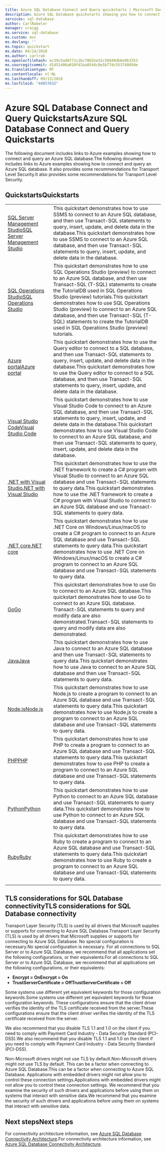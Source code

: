```yaml
---
title: Azure SQL Database Connect and Query quickstarts | Microsoft Docs
description: Azure SQL Database quickstarts showing you how to connect to and query an Azure SQL database.
services: sql-database
author: CarlRabeler
manager: craigg
ms.service: sql-database
ms.custom: mvc
ms.devlang: ''
ms.topic: quickstart
ms.date: 04/24/2018
ms.author: carlrab
ms.openlocfilehash: ec39c5ad0771c2bc78655e52c58949db6e9b3353
ms.sourcegitcommit: d1451406a010fd3aa854dc8e5b77dc5537d8050e
ms.translationtype: MT
ms.contentlocale: nl-NL
ms.lasthandoff: 09/13/2018
ms.locfileid: "44857632"
---
```

# <a name="azure-sql-database-connect-and-query-quickstarts"></a><span data-ttu-id="8ef8f-103">Azure SQL Database Connect and Query Quickstarts</span><span class="sxs-lookup"><span data-stu-id="8ef8f-103">Azure SQL Database Connect and Query Quickstarts</span></span>

<span data-ttu-id="8ef8f-104">The following document includes links to Azure examples showing how to connect and query an Azure SQL database.</span><span class="sxs-lookup"><span data-stu-id="8ef8f-104">The following document includes links to Azure examples showing how to connect and query an Azure SQL database.</span></span> <span data-ttu-id="8ef8f-105">It also provides some recommendations for Transport Level Security.</span><span class="sxs-lookup"><span data-stu-id="8ef8f-105">It also provides some recommendations for Transport Level Security.</span></span>

## <a name="quickstarts"></a><span data-ttu-id="8ef8f-106">Quickstarts</span><span class="sxs-lookup"><span data-stu-id="8ef8f-106">Quickstarts</span></span>

| |  |
|---|---|
|[<span data-ttu-id="8ef8f-107">SQL Server Management Studio</span><span class="sxs-lookup"><span data-stu-id="8ef8f-107">SQL Server Management Studio</span></span>](sql-database-connect-query-ssms.md)|<span data-ttu-id="8ef8f-108">This quickstart demonstrates how to use SSMS to connect to an Azure SQL database, and then use Transact-SQL statements to query, insert, update, and delete data in the database.</span><span class="sxs-lookup"><span data-stu-id="8ef8f-108">This quickstart demonstrates how to use SSMS to connect to an Azure SQL database, and then use Transact-SQL statements to query, insert, update, and delete data in the database.</span></span>|
|[<span data-ttu-id="8ef8f-109">SQL Operations Studio</span><span class="sxs-lookup"><span data-stu-id="8ef8f-109">SQL Operations Studio</span></span>](https://docs.microsoft.com/sql/sql-operations-studio/quickstart-sql-database?toc=/azure/sql-database/toc.json)|<span data-ttu-id="8ef8f-110">This quickstart demonstrates how to use SQL Operations Studio (preview) to connect to an Azure SQL database, and then use Transact-SQL (T-SQL) statements to create the TutorialDB used in SQL Operations Studio (preview) tutorials.</span><span class="sxs-lookup"><span data-stu-id="8ef8f-110">This quickstart demonstrates how to use SQL Operations Studio (preview) to connect to an Azure SQL database, and then use Transact-SQL (T-SQL) statements to create the TutorialDB used in SQL Operations Studio (preview) tutorials.</span></span>|
|[<span data-ttu-id="8ef8f-111">Azure portal</span><span class="sxs-lookup"><span data-stu-id="8ef8f-111">Azure portal</span></span>](sql-database-connect-query-portal.md)|<span data-ttu-id="8ef8f-112">This quickstart demonstrates how to use the Query editor to connect to a SQL database, and then use Transact-SQL statements to query, insert, update, and delete data in the database.</span><span class="sxs-lookup"><span data-stu-id="8ef8f-112">This quickstart demonstrates how to use the Query editor to connect to a SQL database, and then use Transact-SQL statements to query, insert, update, and delete data in the database.</span></span>|
|[<span data-ttu-id="8ef8f-113">Visual Studio Code</span><span class="sxs-lookup"><span data-stu-id="8ef8f-113">Visual Studio Code</span></span>](sql-database-connect-query-vscode.md)|<span data-ttu-id="8ef8f-114">This quickstart demonstrates how to use Visual Studio Code to connect to an Azure SQL database, and then use Transact-SQL statements to query, insert, update, and delete data in the database.</span><span class="sxs-lookup"><span data-stu-id="8ef8f-114">This quickstart demonstrates how to use Visual Studio Code to connect to an Azure SQL database, and then use Transact-SQL statements to query, insert, update, and delete data in the database.</span></span>|
|[<span data-ttu-id="8ef8f-115">.NET with Visual Studio</span><span class="sxs-lookup"><span data-stu-id="8ef8f-115">.NET with Visual Studio</span></span>](sql-database-connect-query-dotnet-visual-studio.md)|<span data-ttu-id="8ef8f-116">This quickstart demonstrates how to use the .NET framework to create a C# program with Visual Studio to connect to an Azure SQL database and use Transact-SQL statements to query data.</span><span class="sxs-lookup"><span data-stu-id="8ef8f-116">This quickstart demonstrates how to use the .NET framework to create a C# program with Visual Studio to connect to an Azure SQL database and use Transact-SQL statements to query data.</span></span>|
|[<span data-ttu-id="8ef8f-117">.NET core</span><span class="sxs-lookup"><span data-stu-id="8ef8f-117">.NET core</span></span>](sql-database-connect-query-dotnet-core.md)|<span data-ttu-id="8ef8f-118">This quickstart demonstrates how to use .NET Core on Windows/Linux/macOS to create a C# program to connect to an Azure SQL database and use Transact-SQL statements to query data.</span><span class="sxs-lookup"><span data-stu-id="8ef8f-118">This quickstart demonstrates how to use .NET Core on Windows/Linux/macOS to create a C# program to connect to an Azure SQL database and use Transact-SQL statements to query data.</span></span>|
|[<span data-ttu-id="8ef8f-119">Go</span><span class="sxs-lookup"><span data-stu-id="8ef8f-119">Go</span></span>](sql-database-connect-query-go.md)|<span data-ttu-id="8ef8f-120">This quickstart demonstrates how to use Go to connect to an Azure SQL database.</span><span class="sxs-lookup"><span data-stu-id="8ef8f-120">This quickstart demonstrates how to use Go to connect to an Azure SQL database.</span></span> <span data-ttu-id="8ef8f-121">Transact-SQL statements to query and modify data are also demonstrated.</span><span class="sxs-lookup"><span data-stu-id="8ef8f-121">Transact-SQL statements to query and modify data are also demonstrated.</span></span>|
|[<span data-ttu-id="8ef8f-122">Java</span><span class="sxs-lookup"><span data-stu-id="8ef8f-122">Java</span></span>](sql-database-connect-query-java.md)|<span data-ttu-id="8ef8f-123">This quickstart demonstrates how to use Java to connect to an Azure SQL database and then use Transact-SQL statements to query data.</span><span class="sxs-lookup"><span data-stu-id="8ef8f-123">This quickstart demonstrates how to use Java to connect to an Azure SQL database and then use Transact-SQL statements to query data.</span></span>|
|[<span data-ttu-id="8ef8f-124">Node.js</span><span class="sxs-lookup"><span data-stu-id="8ef8f-124">Node.js</span></span>](sql-database-connect-query-nodejs.md)|<span data-ttu-id="8ef8f-125">This quickstart demonstrates how to use Node.js to create a program to connect to an Azure SQL database and use Transact-SQL statements to query data.</span><span class="sxs-lookup"><span data-stu-id="8ef8f-125">This quickstart demonstrates how to use Node.js to create a program to connect to an Azure SQL database and use Transact-SQL statements to query data.</span></span>|
|[<span data-ttu-id="8ef8f-126">PHP</span><span class="sxs-lookup"><span data-stu-id="8ef8f-126">PHP</span></span>](sql-database-connect-query-php.md)|<span data-ttu-id="8ef8f-127">This quickstart demonstrates how to use PHP to create a program to connect to an Azure SQL database and use Transact-SQL statements to query data.</span><span class="sxs-lookup"><span data-stu-id="8ef8f-127">This quickstart demonstrates how to use PHP to create a program to connect to an Azure SQL database and use Transact-SQL statements to query data.</span></span>|
|[<span data-ttu-id="8ef8f-128">Python</span><span class="sxs-lookup"><span data-stu-id="8ef8f-128">Python</span></span>](sql-database-connect-query-python.md)|<span data-ttu-id="8ef8f-129">This quickstart demonstrates how to use Python to connect to an Azure SQL database and use Transact-SQL statements to query data.</span><span class="sxs-lookup"><span data-stu-id="8ef8f-129">This quickstart demonstrates how to use Python to connect to an Azure SQL database and use Transact-SQL statements to query data.</span></span> |
|[<span data-ttu-id="8ef8f-130">Ruby</span><span class="sxs-lookup"><span data-stu-id="8ef8f-130">Ruby</span></span>](sql-database-connect-query-ruby.md)|<span data-ttu-id="8ef8f-131">This quickstart demonstrates how to use Ruby to create a program to connect to an Azure SQL database and use Transact-SQL statements to query data.</span><span class="sxs-lookup"><span data-stu-id="8ef8f-131">This quickstart demonstrates how to use Ruby to create a program to connect to an Azure SQL database and use Transact-SQL statements to query data.</span></span>|
|||

## <a name="tls-considerations-for-sql-database-connectivity"></a><span data-ttu-id="8ef8f-132">TLS considerations for SQL Database connectivity</span><span class="sxs-lookup"><span data-stu-id="8ef8f-132">TLS considerations for SQL Database connectivity</span></span>
<span data-ttu-id="8ef8f-133">Transport Layer Security (TLS) is used by all drivers that Microsoft supplies or supports for connecting to Azure SQL Database.</span><span class="sxs-lookup"><span data-stu-id="8ef8f-133">Transport Layer Security (TLS) is used by all drivers that Microsoft supplies or supports for connecting to Azure SQL Database.</span></span> <span data-ttu-id="8ef8f-134">No special configuration is necessary.</span><span class="sxs-lookup"><span data-stu-id="8ef8f-134">No special configuration is necessary.</span></span> <span data-ttu-id="8ef8f-135">For all connections to SQL Server or to Azure SQL Database, we recommend that all applications set the following configurations, or their equivalents:</span><span class="sxs-lookup"><span data-stu-id="8ef8f-135">For all connections to SQL Server or to Azure SQL Database, we recommend that all applications set the following configurations, or their equivalents:</span></span>

 - <span data-ttu-id="8ef8f-136">**Encrypt = On**</span><span class="sxs-lookup"><span data-stu-id="8ef8f-136">**Encrypt = On**</span></span>
 - <span data-ttu-id="8ef8f-137">**TrustServerCertificate = Off**</span><span class="sxs-lookup"><span data-stu-id="8ef8f-137">**TrustServerCertificate = Off**</span></span>

<span data-ttu-id="8ef8f-138">Some systems use different yet equivalent keywords for those configuration keywords.</span><span class="sxs-lookup"><span data-stu-id="8ef8f-138">Some systems use different yet equivalent keywords for those configuration keywords.</span></span> <span data-ttu-id="8ef8f-139">These configurations ensure that the client driver verifies the identity of the TLS certificate received from the server.</span><span class="sxs-lookup"><span data-stu-id="8ef8f-139">These configurations ensure that the client driver verifies the identity of the TLS certificate received from the server.</span></span>

<span data-ttu-id="8ef8f-140">We also recommend that you disable TLS 1.1 and 1.0 on the client if you need to comply with Payment Card Industry - Data Security Standard (PCI-DSS).</span><span class="sxs-lookup"><span data-stu-id="8ef8f-140">We also recommend that you disable TLS 1.1 and 1.0 on the client if you need to comply with Payment Card Industry - Data Security Standard (PCI-DSS).</span></span>

<span data-ttu-id="8ef8f-141">Non-Microsoft drivers might not use TLS by default.</span><span class="sxs-lookup"><span data-stu-id="8ef8f-141">Non-Microsoft drivers might not use TLS by default.</span></span> <span data-ttu-id="8ef8f-142">This can be a factor when connecting to Azure SQL Database.</span><span class="sxs-lookup"><span data-stu-id="8ef8f-142">This can be a factor when connecting to Azure SQL Database.</span></span> <span data-ttu-id="8ef8f-143">Applications with embedded drivers might not allow you to control these connection settings.</span><span class="sxs-lookup"><span data-stu-id="8ef8f-143">Applications with embedded drivers might not allow you to control these connection settings.</span></span> <span data-ttu-id="8ef8f-144">We recommend that you examine the security of such drivers and applications before using them on systems that interact with sensitive data.</span><span class="sxs-lookup"><span data-stu-id="8ef8f-144">We recommend that you examine the security of such drivers and applications before using them on systems that interact with sensitive data.</span></span>

## <a name="next-steps"></a><span data-ttu-id="8ef8f-145">Next steps</span><span class="sxs-lookup"><span data-stu-id="8ef8f-145">Next steps</span></span>

<span data-ttu-id="8ef8f-146">For connectivity architecture information, see [Azure SQL Database Connectivity Architecture](sql-database-connectivity-architecture.md).</span><span class="sxs-lookup"><span data-stu-id="8ef8f-146">For connectivity architecture information, see [Azure SQL Database Connectivity Architecture](sql-database-connectivity-architecture.md).</span></span>